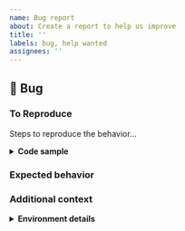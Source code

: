```yaml
---
name: Bug report
about: Create a report to help us improve
title: ''
labels: bug, help wanted
assignees: ''
---
```


## 🐛 Bug

<!-- A clear and concise description of what the bug is. -->

### To Reproduce

Steps to reproduce the behavior...

<!-- If you have a code sample, error messages, stack traces, please provide it here as well -->

<details>
  <summary><b>Code sample</b></summary>

<!-- Ideally attach a minimal code sample to reproduce the decried issue.
Minimal means having the shortest code but still preserving the bug. -->

</details>

### Expected behavior

<!-- A clear and concise description of what you expected to happen. -->

### Additional context

<details>
  <summary><b>Environment details</b></summary>

- PyTorch Version (e.g., 1.0):
- OS (e.g., Linux):
- How you installed PyTorch (`conda`, `pip`, source):
- Build command you used (if compiling from source):
- Python version:
- CUDA/cuDNN version:
- GPU models and configuration:
- Any other relevant information:

</details>

<!-- Add any other context about the problem here. -->
